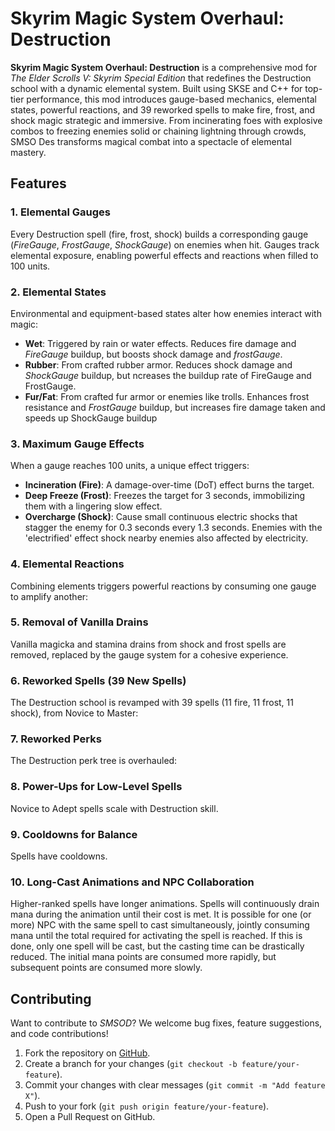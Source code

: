 # Skyrim Magic System Overhaul: Destruction

**Skyrim Magic System Overhaul: Destruction** is a comprehensive mod for *The Elder Scrolls V: Skyrim Special Edition* that redefines the Destruction school with a dynamic elemental system. Built using SKSE and C++ for top-tier performance, this mod introduces gauge-based mechanics, elemental states, powerful reactions, and 39 reworked spells to make fire, frost, and shock magic strategic and immersive. From incinerating foes with explosive combos to freezing enemies solid or chaining lightning through crowds, SMSO Des transforms magical combat into a spectacle of elemental mastery.

## Features

### 1. Elemental Gauges
Every Destruction spell (fire, frost, shock) builds a corresponding gauge (*FireGauge*, *FrostGauge*, *ShockGauge*) on enemies when hit. Gauges track elemental exposure, enabling powerful effects and reactions when filled to 100 units.

### 2. Elemental States
Environmental and equipment-based states alter how enemies interact with magic:
- **Wet**: Triggered by rain or water effects. Reduces fire damage and *FireGauge* buildup, but boosts shock damage and *frostGauge*.
- **Rubber**: From crafted rubber armor. Reduces shock damage and *ShockGauge* buildup, but ncreases the buildup rate of FireGauge and FrostGauge.
- **Fur/Fat**: From crafted fur armor or enemies like trolls. Enhances frost resistance and *FrostGauge* buildup, but increases fire damage taken and speeds up ShockGauge buildup

### 3. Maximum Gauge Effects
When a gauge reaches 100 units, a unique effect triggers:
- **Incineration (Fire)**: A damage-over-time (DoT) effect burns the target.
- **Deep Freeze (Frost)**: Freezes the target for 3 seconds, immobilizing them with a lingering slow effect.
- **Overcharge (Shock)**: Cause small continuous electric shocks that stagger the enemy for 0.3 seconds every 1.3 seconds. Enemies with the 'electrified' effect shock nearby enemies also affected by electricity.

### 4. Elemental Reactions
Combining elements triggers powerful reactions by consuming one gauge to amplify another:

### 5. Removal of Vanilla Drains
Vanilla magicka and stamina drains from shock and frost spells are removed, replaced by the gauge system for a cohesive experience.

### 6. Reworked Spells (39 New Spells)
The Destruction school is revamped with 39 spells (11 fire, 11 frost, 11 shock), from Novice to Master:

### 7. Reworked Perks
The Destruction perk tree is overhauled:

### 8. Power-Ups for Low-Level Spells
Novice to Adept spells scale with Destruction skill.

### 9. Cooldowns for Balance
Spells have cooldowns.

### 10. Long-Cast Animations and NPC Collaboration
Higher-ranked spells have longer animations. Spells will continuously drain mana during the animation until their cost is met. It is possible for one (or more) NPC with the same spell to cast simultaneously, jointly consuming mana until the total required for activating the spell is reached. If this is done, only one spell will be cast, but the casting time can be drastically reduced. The initial mana points are consumed more rapidly, but subsequent points are consumed more slowly.

## Contributing

Want to contribute to *SMSOD*? We welcome bug fixes, feature suggestions, and code contributions!
1. Fork the repository on [GitHub](https://github.com/yourusername/smsod).
2. Create a branch for your changes (`git checkout -b feature/your-feature`).
3. Commit your changes with clear messages (`git commit -m "Add feature X"`).
4. Push to your fork (`git push origin feature/your-feature`).
5. Open a Pull Request on GitHub.